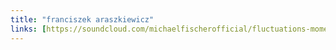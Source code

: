 ```yaml
---
title: "franciszek araszkiewicz"
links: [https://soundcloud.com/michaelfischerofficial/fluctuations-momentum-gallery]
---
```


